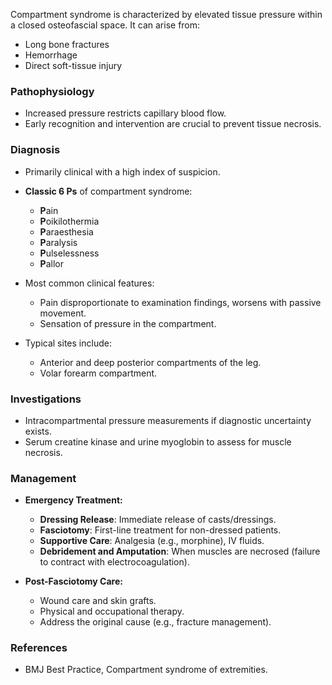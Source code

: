 Compartment syndrome is characterized by elevated tissue pressure within a closed osteofascial space. It can arise from:

- Long bone fractures
- Hemorrhage
- Direct soft-tissue injury

### Pathophysiology
- Increased pressure restricts capillary blood flow. 
- Early recognition and intervention are crucial to prevent tissue necrosis.

### Diagnosis
- Primarily clinical with a high index of suspicion.
- **Classic 6 Ps** of compartment syndrome:
  - **P**ain
  - **P**oikilothermia
  - **P**araesthesia
  - **P**aralysis
  - **P**ulselessness
  - **P**allor
  
- Most common clinical features:
  - Pain disproportionate to examination findings, worsens with passive movement.
  - Sensation of pressure in the compartment.

- Typical sites include:
  - Anterior and deep posterior compartments of the leg.
  - Volar forearm compartment.

### Investigations
- Intracompartmental pressure measurements if diagnostic uncertainty exists.
- Serum creatine kinase and urine myoglobin to assess for muscle necrosis.

### Management
- **Emergency Treatment:**
  - **Dressing Release**: Immediate release of casts/dressings.
  - **Fasciotomy**: First-line treatment for non-dressed patients.
  - **Supportive Care**: Analgesia (e.g., morphine), IV fluids.
  - **Debridement and Amputation**: When muscles are necrosed (failure to contract with electrocoagulation).

- **Post-Fasciotomy Care:**
  - Wound care and skin grafts.
  - Physical and occupational therapy.
  - Address the original cause (e.g., fracture management).

### References
- BMJ Best Practice, Compartment syndrome of extremities.